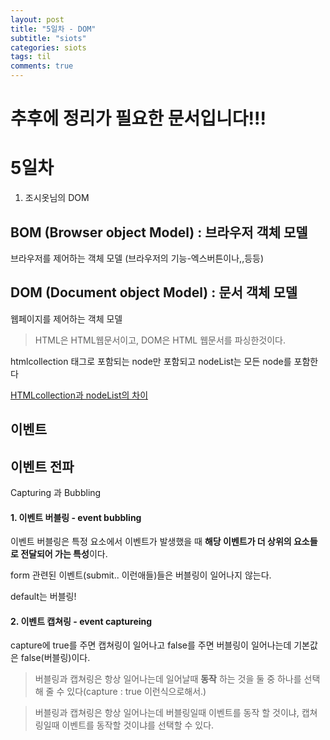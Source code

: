 ```yaml
---
layout: post
title: "5일차 - DOM"
subtitle: "siots"
categories: siots
tags: til
comments: true
---
```


# 추후에 정리가 필요한 문서입니다!!!

# 5일차

1. 조시옷님의 DOM

## BOM (Browser object Model) : 브라우저 객체 모델

브라우저를 제어하는 객체 모델 (브라우저의 기능-엑스버튼이나,,등등)

## DOM (Document object Model) : 문서 객체 모델

웹페이지를 제어하는 객체 모델

> HTML은 HTML웹문서이고, DOM은 HTML 웹문서를 파싱한것이다.

htmlcollection 태그로 포함되는 node만 포함되고
nodeList는 모든 node를 포함한다

[HTMLcollection과 nodeList의 차이](http://www.code.i-harness.com/ko-kr/q/f0879e)

## 이벤트

## 이벤트 전파

Capturing 과 Bubbling

#### 1. 이벤트 버블링 - event bubbling

이벤트 버블링은 특정 요소에서 이벤트가 발생했을 때 **해당 이벤트가 더 상위의 요소들로 전달되어 가는 특성**이다.

form 관련된 이벤트(submit.. 이런애들)들은 버블링이 일어나지 않는다.

default는 버블링!

#### 2. 이벤트 캡쳐링 - event captureing

capture에 true를 주면 캡쳐링이 일어나고
false를 주면 버블링이 일어나는데
기본값은 false(버블링)이다.

> 버블링과 캡쳐링은 항상 일어나는데 일어날때 **동작** 하는 것을 둘 중 하나를 선택해 줄 수 있다(capture : true 이런식으로해서.)

> 버블링과 캡쳐링은 항상 일어나는데 버블링일때 이벤트를 동작 할 것이냐, 캡쳐링일때 이벤트를 동작할 것이냐를 선택할 수 있다.
